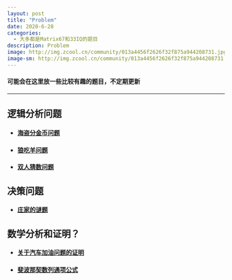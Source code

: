 ```yaml
---
layout: post
title: "Problem"
date: 2020-6-28
categories:
  - 大多都是Matrix67和33IQ的题目
description: Problem
image: http://img.zcool.cn/community/013a4456f2626f32f875a944208731.jpg@2o.jpg
image-sm: http://img.zcool.cn/community/013a4456f2626f32f875a944208731.jpg@2o.jpg
---
```


#### 可能会在这里放一些比较有趣的题目，不定期更新

------

## 逻辑分析问题

+ #### **[海盗分金币问题](https://garystack.github.io/2018/04/01/海盗分金币问题/)**

+ #### [**狼吃羊问题**](https://garystack.github.io/2018/06/29/狼吃羊问题/)

+ #### [**双人猜数问题**](https://garystack.github.io/2018/06/29/双人猜数问题/)

## 决策问题

+ #### [**庄家的谜题**](https://garystack.github.io/2018/04/01/庄家的谜题/)

## 数学分析和证明？

+ #### [**关于汽车加油问题的证明**](https://garystack.github.io/2018/06/29/汽车加油问题的证明/)

+ #### [**斐波那契数列通项公式**](https://garystack.github.io/2018/06/29/斐波那契数列通项公式/)
